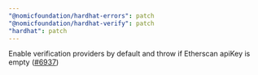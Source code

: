 ```yaml
---
"@nomicfoundation/hardhat-errors": patch
"@nomicfoundation/hardhat-verify": patch
"hardhat": patch
---
```


Enable verification providers by default and throw if Etherscan apiKey is empty ([#6937](https://github.com/NomicFoundation/hardhat/pull/6937))
